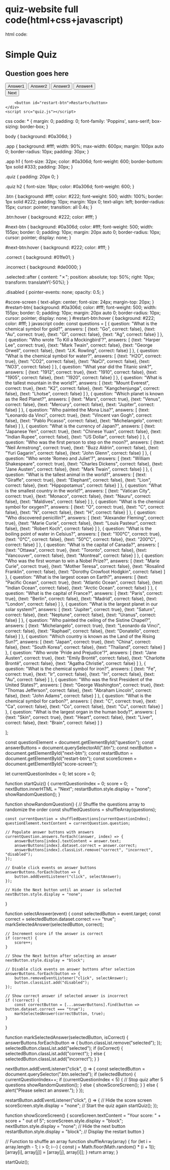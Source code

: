 # quiz-website full code(html+css+javascript)
html code:
<!DOCTYPE html>
<html>

<head>
    <title>Quiz App</title>
    <link rel="stylesheet" href="quiz.css">
</head>

<body>
    <div class="app">
        <h1>Simple Quiz</h1>
        <div class="quiz">
            <h2 id="question">Question goes here</h2>
            <div class="answer-buttons">
                <button class="btn">Answer1</button>
                <button class="btn">Answer2</button>
                <button class="btn">Answer3</button>
                <button class="btn">Answer4</button>
            </div>
            <button id="next-btn">Next</button>
        </div>
        <div id="score-screen" style="display: none;"></div>
       
        <button id="restart-btn">Restart</button>
    </div>
    <script src="quiz.js"></script>
</body>

</html>
css code:
* {
    margin: 0;
    padding: 0;
    font-family: 'Poppins', sans-serif;
    box-sizing: border-box;
}

body {
    background: #0a306d;
}

.app {
    background: #fff;
    width: 90%;
    max-width: 600px;
    margin: 100px auto 0;
    border-radius: 10px;
    padding: 30px;
}

.app h1 {
    font-size: 32px;
    color: #0a306d;
    font-weight: 600;
    border-bottom: 1px solid #333;
    padding: 30px;
}

.quiz {
    padding: 20px 0;
}

.quiz h2 {
    font-size: 18px;
    color: #0a306d;
    font-weight: 600;
}

.btn {
    background: #fff;
    color: #222;
    font-weight: 500;
    width: 100%;
    border: 1px solid #222;
    padding: 10px;
    margin: 10px 0;
    text-align: left;
    border-radius: 15px;
    cursor: pointer;
    transition: all 0.4s;
}

.btn:hover {
    background: #222;
    color: #fff;
}

#next-btn {
    background: #0a306d;
    color: #fff;
    font-weight: 500;
    width: 155px;
    border: 0;
    padding: 10px;
    margin: 20px auto 0;
    border-radius: 10px;
    cursor: pointer;
    display: none;
}

#next-btn:hover {
    background: #222;
    color: #fff;
}

.correct {
    background: #01fe01;
}

.incorrect {
    background: #de0000;
}

.selected::after {
    content: "✗";
    position: absolute;
    top: 50%;
    right: 10px;
    transform: translateY(-50%);
}

.disabled {
    pointer-events: none;
    opacity: 0.5;
}

#score-screen {
    text-align: center;
    font-size: 24px;
    margin-top: 20px;
}
#restart-btn{
    background: #0a306d;
    color: #fff;
    font-weight: 500;
    width: 155px;
    border: 0;
    padding: 10px;
    margin: 20px auto 0;
    border-radius: 10px;
    cursor: pointer;
    display: none;
}
#restart-btn:hover {
    background: #222;
    color: #fff;
}
javascript code:
const questions =
 [
    {
        question: "What is the chemical symbol for gold?",
        answers: [
            {text: "Go", correct: false},
            {text: "Au", correct: true},
            {text: "Gl", correct: false},
            {text: "Ag", correct: false}
        ]
    },
    {
        question: "Who wrote 'To Kill a Mockingbird'?",
        answers: [
            {text: "Harper Lee", correct: true},
            {text: "Mark Twain", correct: false},
            {text: "George Orwell", correct: false},
            {text: "J.K. Rowling", correct: false}
        ]
    },
    {
        question: "What is the chemical symbol for water?",
        answers: [
            {text: "H2O", correct: true},
            {text: "CO2", correct: false},
            {text: "NaCl", correct: false},
            {text: "NO3", correct: false}
        ]
    },
    {
        question: "What year did the Titanic sink?",
        answers: [
            {text: "1912", correct: true},
            {text: "1910", correct: false},
            {text: "1905", correct: false},
            {text: "1920", correct: false}
        ]
    },
    {
        question: "What is the tallest mountain in the world?",
        answers: [
            {text: "Mount Everest", correct: true},
            {text: "K2", correct: false},
            {text: "Kangchenjunga", correct: false},
            {text: "Lhotse", correct: false}
        ]
    },
    {
        question: "Which planet is known as the Red Planet?",
        answers: [
            {text: "Mars", correct: true},
            {text: "Venus", correct: false},
            {text: "Mercury", correct: false},
            {text: "Jupiter", correct: false}
        ]
    },
    {
        question: "Who painted the Mona Lisa?",
        answers: [
            {text: "Leonardo da Vinci", correct: true},
            {text: "Vincent van Gogh", correct: false},
            {text: "Pablo Picasso", correct: false},
            {text: "Michelangelo", correct: false}
        ]
    },
    {
        question: "What is the currency of Japan?",
        answers: [
            {text: "Japanese Yen", correct: true},
            {text: "Chinese Yuan", correct: false},
            {text: "Indian Rupee", correct: false},
            {text: "US Dollar", correct: false}
        ]
    },
    {
        question: "Who was the first person to step on the moon?",
        answers: [
            {text: "Neil Armstrong", correct: true},
            {text: "Buzz Aldrin", correct: false},
            {text: "Yuri Gagarin", correct: false},
            {text: "John Glenn", correct: false}
        ]
    },
    {
        question: "Who wrote 'Romeo and Juliet'?",
        answers: [
            {text: "William Shakespeare", correct: true},
            {text: "Charles Dickens", correct: false},
            {text: "Jane Austen", correct: false},
            {text: "Mark Twain", correct: false}
        ]
    },
    {
        question: "What is the tallest animal in the world?",
        answers: [
            {text: "Giraffe", correct: true},
            {text: "Elephant", correct: false},
            {text: "Lion", correct: false},
            {text: "Hippopotamus", correct: false}
        ]
    },
    {
        question: "What is the smallest country in the world?",
        answers: [
            {text: "Vatican City", correct: true},
            {text: "Monaco", correct: false},
            {text: "Nauru", correct: false},
            {text: "Maldives", correct: false}
        ]
    },
    {
        question: "What is the chemical symbol for oxygen?",
        answers: [
            {text: "O", correct: true},
            {text: "C", correct: false},
            {text: "N", correct: false},
            {text: "H", correct: false}
        ]
    },
    {
        question: "Who discovered penicillin?",
        answers: [
            {text: "Alexander Fleming", correct: true},
            {text: "Marie Curie", correct: false},
            {text: "Louis Pasteur", correct: false},
            {text: "Robert Koch", correct: false}
        ]
    },
    {
        question: "What is the boiling point of water in Celsius?",
        answers: [
            {text: "100°C", correct: true},
            {text: "0°C", correct: false},
            {text: "50°C", correct: false},
            {text: "200°C", correct: false}
        ]
    },
    {
        question: "What is the capital of Canada?",
        answers: [
            {text: "Ottawa", correct: true},
            {text: "Toronto", correct: false},
            {text: "Vancouver", correct: false},
            {text: "Montreal", correct: false}
        ]
    },
    {
        question: "Who was the first woman to win a Nobel Prize?",
        answers: [
            {text: "Marie Curie", correct: true},
            {text: "Mother Teresa", correct: false},
            {text: "Rosalind Franklin", correct: false},
            {text: "Dorothy Crowfoot Hodgkin", correct: false}
        ]
    },
    {
        question: "What is the largest ocean on Earth?",
        answers: [
            {text: "Pacific Ocean", correct: true},
            {text: "Atlantic Ocean", correct: false},
            {text: "Indian Ocean", correct: false},
            {text: "Arctic Ocean", correct: false}
        ]
    },
    {
        question: "What is the capital of France?",
        answers: [
            {text: "Paris", correct: true},
            {text: "Berlin", correct: false},
            {text: "Madrid", correct: false},
            {text: "London", correct: false}
        ]
    },
    {
        question: "What is the largest planet in our solar system?",
        answers: [
            {text: "Jupiter", correct: true},
            {text: "Saturn", correct: false},
            {text: "Neptune", correct: false},
            {text: "Uranus", correct: false}
        ]
    },
    {
        question: "Who painted the ceiling of the Sistine Chapel?",
        answers: [
            {text: "Michelangelo", correct: true},
            {text: "Leonardo da Vinci", correct: false},
            {text: "Raphael", correct: false},
            {text: "Donatello", correct: false}
        ]
    },
    {
        question: "Which country is known as the Land of the Rising Sun?",
        answers: [
            {text: "Japan", correct: true},
            {text: "China", correct: false},
            {text: "South Korea", correct: false},
            {text: "Thailand", correct: false}
        ]
    },
    {
        question: "Who wrote 'Pride and Prejudice'?",
        answers: [
            {text: "Jane Austen", correct: true},
            {text: "Emily Brontë", correct: false},
            {text: "Charlotte Brontë", correct: false},
            {text: "Agatha Christie", correct: false}
        ]
    },
    {
        question: "What is the chemical symbol for iron?",
        answers: [
            {text: "Fe", correct: true},
            {text: "Ir", correct: false},
            {text: "In", correct: false},
            {text: "Au", correct: false}
        ]
    },
    {
        question: "Who was the first President of the United States?",
        answers: [
            {text: "George Washington", correct: true},
            {text: "Thomas Jefferson", correct: false},
            {text: "Abraham Lincoln", correct: false},
            {text: "John Adams", correct: false}
        ]
    },
    {
        question: "What is the chemical symbol for carbon?",
        answers: 
        [
            {text: "C", correct: true},
            {text: "Ca", correct: false},
            {text: "Co", correct: false},
            {text: "Cu", correct: false}
        ]
    },
    {
        question: "What is the largest organ in the human body?",
        answers: 
        [
            {text: "Skin", correct: true},
            {text: "Heart", correct: false},
            {text: "Liver", correct: false},
            {text: "Brain", correct: false}
        ]
    }
       
    
];

const questionElement = document.getElementById("question");
const answerButtons = document.querySelectorAll(".btn");
const nextButton = document.getElementById("next-btn");
const restartButton = document.getElementById("restart-btn");
const scoreScreen = document.getElementById("score-screen");

let currentQuestionIndex = 0;
let score = 0;

function startQuiz() {
    currentQuestionIndex = 0;
    score = 0;
    nextButton.innerHTML = "Next";
    restartButton.style.display = "none";
    showRandomQuestion();
}

function showRandomQuestion() {
    // Shuffle the questions array to randomize the order
    const shuffledQuestions = shuffleArray(questions);

    const currentQuestion = shuffledQuestions[currentQuestionIndex];
    questionElement.textContent = currentQuestion.question;

    // Populate answer buttons with answers
    currentQuestion.answers.forEach((answer, index) => {
        answerButtons[index].textContent = answer.text;
        answerButtons[index].dataset.correct = answer.correct;
        answerButtons[index].classList.remove("correct", "incorrect", "disabled");
    });

    // Enable click events on answer buttons
    answerButtons.forEach(button => {
        button.addEventListener("click", selectAnswer);
    });

    // Hide the Next button until an answer is selected
    nextButton.style.display = "none";
}

function selectAnswer(event) {
    const selectedButton = event.target;
    const correct = selectedButton.dataset.correct === "true";
    markSelectedAnswer(selectedButton, correct);

    // Increment score if the answer is correct
    if (correct) {
        score++;
    }

    // Show the Next button after selecting an answer
    nextButton.style.display = "block";

    // Disable click events on answer buttons after selection
    answerButtons.forEach(button => {
        button.removeEventListener("click", selectAnswer);
        button.classList.add("disabled");
    });

    // Show correct answer if selected answer is incorrect
    if (!correct) {
        const correctButton = [...answerButtons].find(button => button.dataset.correct === "true");
        markSelectedAnswer(correctButton, true);
    }
}

function markSelectedAnswer(selectedButton, isCorrect) {
    answerButtons.forEach(button => {
        button.classList.remove("selected");
    });
    selectedButton.classList.add("selected");
    if (isCorrect) {
        selectedButton.classList.add("correct");
    } else {
        selectedButton.classList.add("incorrect");
    }
}

nextButton.addEventListener("click", () => {
    const selectedButton = document.querySelector(".btn.selected");
    if (selectedButton) {
        currentQuestionIndex++;
        if (currentQuestionIndex < 5) { // Stop quiz after 5 questions
            showRandomQuestion();
        } else {
            showScoreScreen();
        }
    } else {
        alert("Please select an answer.");
    }
});

restartButton.addEventListener("click", () => {
    // Hide the score screen
    scoreScreen.style.display = "none";
    // Start the quiz again
    startQuiz();
});

function showScoreScreen() {
    scoreScreen.textContent = "Your score: " + score + " out of 5";
    scoreScreen.style.display = "block";
    nextButton.style.display = "none"; // Hide the next button
    restartButton.style.display = "block"; // Display the restart button
}

// Function to shuffle an array
function shuffleArray(array) {
    for (let i = array.length - 1; i > 0; i--) {
        const j = Math.floor(Math.random() * (i + 1));
        [array[i], array[j]] = [array[j], array[i]];
    }
    return array;
}

startQuiz();



